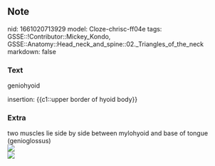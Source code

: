 ## Note
nid: 1661020713929
model: Cloze-chrisc-ff04e
tags: GSSE::!Contributor::Mickey_Kondo, GSSE::Anatomy::Head_neck_and_spine::02._Triangles_of_the_neck
markdown: false

### Text
geniohyoid
<div>
  insertion: {{c1::upper border of hyoid body}}
</div>

### Extra
<div>
  two muscles lie side by side between mylohyoid and base of tongue
  (genioglossus)
</div><img src=
"paste-95412ae4188a14d51c6b4f71d2327e4c37a20f81.jpg">
<div><img src=
"paste-0cc8db65c7248794bcf083e4cfd8e90c8a9bf69e.jpg"></div>
